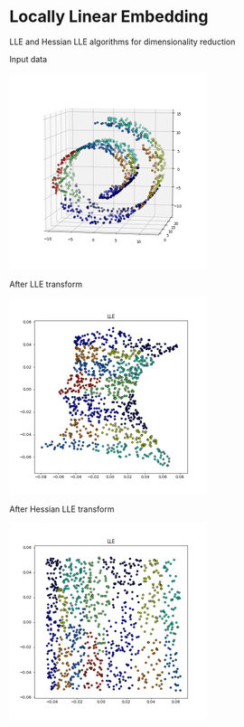# Locally Linear Embedding
LLE and Hessian LLE algorithms for dimensionality reduction

Input data

![alt text](./imgs/data.png)

After LLE transform

![alt text](./imgs/lle.png)

After Hessian LLE transform

![alt text](./imgs/hessian_lle.png)
